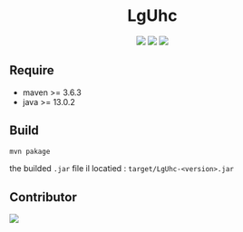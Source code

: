 <h1 align="center">LgUhc</h1>


<p align="center">
  <img src="https://img.shields.io/github/go-mod/go-version/epiblox-MC/LgUhc/master?style=flat-square"/>
  <img src="https://img.shields.io/github/license/epiblox-MC/LgUhc?style=flat-square"/>
  <img src="https://img.shields.io/github/languages/code-size/epiblox-MC/LgUhc?style=flat-square"/>
</p>

## Require
- maven >= 3.6.3
- java >= 13.0.2

## Build 
```sh
mvn pakage
```
the builded `.jar` file il locatied :
`target/LgUhc-<version>.jar`

## Contributor
<a href="https://github.com/epiblox-MC/LgUhc/graphs/contributors">
  <img src="https://contributors-img.web.app/image?repo=epiblox-MC/LgUhc" />
</a>
